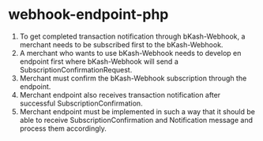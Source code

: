 # webhook-endpoint-php
1. To get completed transaction notification through bKash-Webhook, a merchant needs to be subscribed first to the bKash-Webhook.
2. A merchant who wants to use bKash-Webhook needs to develop en endpoint first where bKash-Webhook will send a SubscriptionConfirmationRequest.
3. Merchant must confirm the bKash-Webhook subscription through the endpoint.
4. Merchant endpoint also receives transaction notification after successful SubscriptionConfirmation.
5. Merchant endpoint must be implemented in such a way that it should be able to receive SubscriptionConfirmation and Notification message and process them accordingly.
